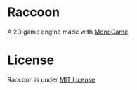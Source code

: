 Raccoon
==============

A 2D game engine made with [MonoGame](https://github.com/MonoGame/MonoGame).

License
=========
Raccoon is under [MIT License](/LICENSE)
